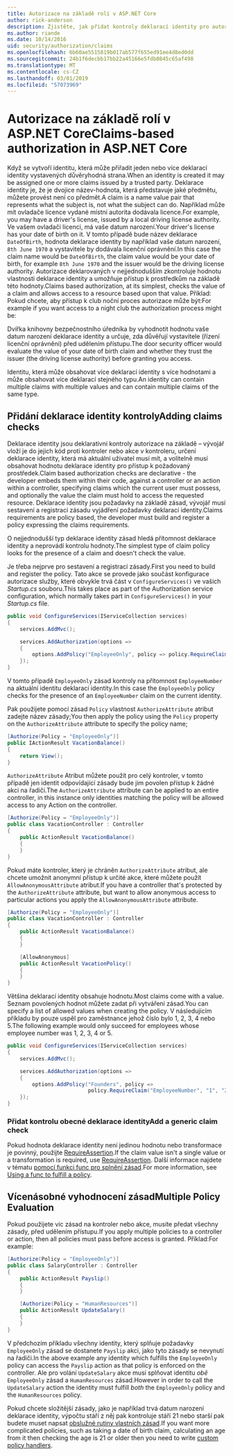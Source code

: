 ```yaml
---
title: Autorizace na základě rolí v ASP.NET Core
author: rick-anderson
description: Zjistěte, jak přidat kontroly deklarací identity pro autorizaci v aplikaci ASP.NET Core.
ms.author: riande
ms.date: 10/14/2016
uid: security/authorization/claims
ms.openlocfilehash: 6b60ae5515819b017ab577f655ed91ee4d8ed0dd
ms.sourcegitcommit: 24b1f6decbb17bb22a45166e5fdb0845c65af498
ms.translationtype: MT
ms.contentlocale: cs-CZ
ms.lasthandoff: 03/01/2019
ms.locfileid: "57073969"
---
```

# <a name="claims-based-authorization-in-aspnet-core"></a><span data-ttu-id="bbd64-103">Autorizace na základě rolí v ASP.NET Core</span><span class="sxs-lookup"><span data-stu-id="bbd64-103">Claims-based authorization in ASP.NET Core</span></span>

<a name="security-authorization-claims-based"></a>

<span data-ttu-id="bbd64-104">Když se vytvoří identitu, která může přiřadit jeden nebo více deklarací identity vystavených důvěryhodná strana.</span><span class="sxs-lookup"><span data-stu-id="bbd64-104">When an identity is created it may be assigned one or more claims issued by a trusted party.</span></span> <span data-ttu-id="bbd64-105">Deklarace identity je, že je dvojice název-hodnota, která představuje jaké předmětu, můžete provést není co předmět.</span><span class="sxs-lookup"><span data-stu-id="bbd64-105">A claim is a name value pair that represents what the subject is, not what the subject can do.</span></span> <span data-ttu-id="bbd64-106">Například může mít ovladače licence vydané místní autorita dodávala licence.</span><span class="sxs-lookup"><span data-stu-id="bbd64-106">For example, you may have a driver's license, issued by a local driving license authority.</span></span> <span data-ttu-id="bbd64-107">Ve vašem ovladači licenci, má vaše datum narození.</span><span class="sxs-lookup"><span data-stu-id="bbd64-107">Your driver's license has your date of birth on it.</span></span> <span data-ttu-id="bbd64-108">V tomto případě bude název deklarace `DateOfBirth`, hodnota deklarace identity by například vaše datum narození, `8th June 1970` a vystavitele by dodávala licenční oprávnění.</span><span class="sxs-lookup"><span data-stu-id="bbd64-108">In this case the claim name would be `DateOfBirth`, the claim value would be your date of birth, for example `8th June 1970` and the issuer would be the driving license authority.</span></span> <span data-ttu-id="bbd64-109">Autorizace deklarovaných v nejjednodušším zkontroluje hodnotu vlastnosti deklarace identity a umožňuje přístup k prostředkům na základě této hodnoty.</span><span class="sxs-lookup"><span data-stu-id="bbd64-109">Claims based authorization, at its simplest, checks the value of a claim and allows access to a resource based upon that value.</span></span> <span data-ttu-id="bbd64-110">Příklad: Pokud chcete, aby přístup k club noční proces autorizace může být:</span><span class="sxs-lookup"><span data-stu-id="bbd64-110">For example if you want access to a night club the authorization process might be:</span></span>

<span data-ttu-id="bbd64-111">Dvířka knihovny bezpečnostního úředníka by vyhodnotit hodnotu vaše datum narození deklarace identity a určuje, zda důvěřují vystavitele (řízení licenční oprávnění) před udělením přístupu.</span><span class="sxs-lookup"><span data-stu-id="bbd64-111">The door security officer would evaluate the value of your date of birth claim and whether they trust the issuer (the driving license authority) before granting you access.</span></span>

<span data-ttu-id="bbd64-112">Identitu, která může obsahovat více deklarací identity s více hodnotami a může obsahovat více deklarací stejného typu.</span><span class="sxs-lookup"><span data-stu-id="bbd64-112">An identity can contain multiple claims with multiple values and can contain multiple claims of the same type.</span></span>

## <a name="adding-claims-checks"></a><span data-ttu-id="bbd64-113">Přidání deklarace identity kontroly</span><span class="sxs-lookup"><span data-stu-id="bbd64-113">Adding claims checks</span></span>

<span data-ttu-id="bbd64-114">Deklarace identity jsou deklarativní kontroly autorizace na základě – vývojář vloží je do jejich kód proti kontroler nebo akce v kontroleru, určení deklarace identity, která má aktuální uživatel musí mít, a volitelně musí obsahovat hodnotu deklarace identity pro přístup k požadovaný prostředek.</span><span class="sxs-lookup"><span data-stu-id="bbd64-114">Claim based authorization checks are declarative - the developer embeds them within their code, against a controller or an action within a controller, specifying claims which the current user must possess, and optionally the value the claim must hold to access the requested resource.</span></span> <span data-ttu-id="bbd64-115">Deklarace identity jsou požadavky na základě zásad, vývojář musí sestavení a registrací zásadu vyjádření požadavky deklarací identity.</span><span class="sxs-lookup"><span data-stu-id="bbd64-115">Claims requirements are policy based, the developer must build and register a policy expressing the claims requirements.</span></span>

<span data-ttu-id="bbd64-116">O nejjednodušší typ deklarace identity zásad hledá přítomnost deklarace identity a neprovádí kontrolu hodnoty.</span><span class="sxs-lookup"><span data-stu-id="bbd64-116">The simplest type of claim policy looks for the presence of a claim and doesn't check the value.</span></span>

<span data-ttu-id="bbd64-117">Je třeba nejprve pro sestavení a registrací zásady.</span><span class="sxs-lookup"><span data-stu-id="bbd64-117">First you need to build and register the policy.</span></span> <span data-ttu-id="bbd64-118">Tato akce se provede jako součást konfigurace autorizace služby, které obvykle trvá část v `ConfigureServices()` ve vašich *Startup.cs* souboru.</span><span class="sxs-lookup"><span data-stu-id="bbd64-118">This takes place as part of the Authorization service configuration, which normally takes part in `ConfigureServices()` in your *Startup.cs* file.</span></span>

```csharp
public void ConfigureServices(IServiceCollection services)
{
    services.AddMvc();

    services.AddAuthorization(options =>
    {
        options.AddPolicy("EmployeeOnly", policy => policy.RequireClaim("EmployeeNumber"));
    });
}
```

<span data-ttu-id="bbd64-119">V tomto případě `EmployeeOnly` zásad kontroly na přítomnost `EmployeeNumber` na aktuální identitu deklarací identity.</span><span class="sxs-lookup"><span data-stu-id="bbd64-119">In this case the `EmployeeOnly` policy checks for the presence of an `EmployeeNumber` claim on the current identity.</span></span>

<span data-ttu-id="bbd64-120">Pak použijete pomocí zásad `Policy` vlastnost `AuthorizeAttribute` atribut zadejte název zásady;</span><span class="sxs-lookup"><span data-stu-id="bbd64-120">You then apply the policy using the `Policy` property on the `AuthorizeAttribute` attribute to specify the policy name;</span></span>

```csharp
[Authorize(Policy = "EmployeeOnly")]
public IActionResult VacationBalance()
{
    return View();
}
```

<span data-ttu-id="bbd64-121">`AuthorizeAttribute` Atribut můžete použít pro celý kontroler, v tomto případě jen identit odpovídající zásady bude jim povolen přístup k žádné akci na řadiči.</span><span class="sxs-lookup"><span data-stu-id="bbd64-121">The `AuthorizeAttribute` attribute can be applied to an entire controller, in this instance only identities matching the policy will be allowed access to any Action on the controller.</span></span>

```csharp
[Authorize(Policy = "EmployeeOnly")]
public class VacationController : Controller
{
    public ActionResult VacationBalance()
    {
    }
}
```

<span data-ttu-id="bbd64-122">Pokud máte kontroler, který je chráněn `AuthorizeAttribute` atribut, ale chcete umožnit anonymní přístup k určité akce, které můžete použít `AllowAnonymousAttribute` atribut.</span><span class="sxs-lookup"><span data-stu-id="bbd64-122">If you have a controller that's protected by the `AuthorizeAttribute` attribute, but want to allow anonymous access to particular actions you apply the `AllowAnonymousAttribute` attribute.</span></span>

```csharp
[Authorize(Policy = "EmployeeOnly")]
public class VacationController : Controller
{
    public ActionResult VacationBalance()
    {
    }

    [AllowAnonymous]
    public ActionResult VacationPolicy()
    {
    }
}
```

<span data-ttu-id="bbd64-123">Většina deklarací identity obsahuje hodnotu.</span><span class="sxs-lookup"><span data-stu-id="bbd64-123">Most claims come with a value.</span></span> <span data-ttu-id="bbd64-124">Seznam povolených hodnot můžete zadat při vytváření zásad.</span><span class="sxs-lookup"><span data-stu-id="bbd64-124">You can specify a list of allowed values when creating the policy.</span></span> <span data-ttu-id="bbd64-125">V následujícím příkladu by pouze uspěl pro zaměstnance jehož číslo bylo 1, 2, 3, 4 nebo 5.</span><span class="sxs-lookup"><span data-stu-id="bbd64-125">The following example would only succeed for employees whose employee number was 1, 2, 3, 4 or 5.</span></span>

```csharp
public void ConfigureServices(IServiceCollection services)
{
    services.AddMvc();

    services.AddAuthorization(options =>
    {
        options.AddPolicy("Founders", policy =>
                          policy.RequireClaim("EmployeeNumber", "1", "2", "3", "4", "5"));
    });
}
```

### <a name="add-a-generic-claim-check"></a><span data-ttu-id="bbd64-126">Přidat kontrolu obecné deklarace identity</span><span class="sxs-lookup"><span data-stu-id="bbd64-126">Add a generic claim check</span></span>

<span data-ttu-id="bbd64-127">Pokud hodnota deklarace identity není jedinou hodnotu nebo transformace je povinný, použijte [RequireAssertion](/dotnet/api/microsoft.aspnetcore.authorization.authorizationpolicybuilder.requireassertion).</span><span class="sxs-lookup"><span data-stu-id="bbd64-127">If the claim value isn't a single value or a transformation is required, use [RequireAssertion](/dotnet/api/microsoft.aspnetcore.authorization.authorizationpolicybuilder.requireassertion).</span></span> <span data-ttu-id="bbd64-128">Další informace najdete v tématu [pomocí funkci func pro splnění zásad](xref:security/authorization/policies#using-a-func-to-fulfill-a-policy).</span><span class="sxs-lookup"><span data-stu-id="bbd64-128">For more information, see [Using a func to fulfill a policy](xref:security/authorization/policies#using-a-func-to-fulfill-a-policy).</span></span>

## <a name="multiple-policy-evaluation"></a><span data-ttu-id="bbd64-129">Vícenásobné vyhodnocení zásad</span><span class="sxs-lookup"><span data-stu-id="bbd64-129">Multiple Policy Evaluation</span></span>

<span data-ttu-id="bbd64-130">Pokud použijete víc zásad na kontroler nebo akce, musíte předat všechny zásady, před udělením přístupu.</span><span class="sxs-lookup"><span data-stu-id="bbd64-130">If you apply multiple policies to a controller or action, then all policies must pass before access is granted.</span></span> <span data-ttu-id="bbd64-131">Příklad:</span><span class="sxs-lookup"><span data-stu-id="bbd64-131">For example:</span></span>

```csharp
[Authorize(Policy = "EmployeeOnly")]
public class SalaryController : Controller
{
    public ActionResult Payslip()
    {
    }

    [Authorize(Policy = "HumanResources")]
    public ActionResult UpdateSalary()
    {
    }
}
```

<span data-ttu-id="bbd64-132">V předchozím příkladu všechny identity, který splňuje požadavky `EmployeeOnly` zásad se dostanete `Payslip` akci, jako tyto zásady se nevynutí na řadiči.</span><span class="sxs-lookup"><span data-stu-id="bbd64-132">In the above example any identity which fulfills the `EmployeeOnly` policy can access the `Payslip` action as that policy is enforced on the controller.</span></span> <span data-ttu-id="bbd64-133">Ale pro volání `UpdateSalary` akce musí splňovat identitu *obě* `EmployeeOnly` zásad a `HumanResources` zásad.</span><span class="sxs-lookup"><span data-stu-id="bbd64-133">However in order to call the `UpdateSalary` action the identity must fulfill *both* the `EmployeeOnly` policy and the `HumanResources` policy.</span></span>

<span data-ttu-id="bbd64-134">Pokud chcete složitější zásady, jako je například trvá datum narození deklarace identity, výpočtu stáří z něj pak kontroluje stáří 21 nebo starší pak budete muset napsat [obslužné rutiny vlastních zásad](xref:security/authorization/policies).</span><span class="sxs-lookup"><span data-stu-id="bbd64-134">If you want more complicated policies, such as taking a date of birth claim, calculating an age from it then checking the age is 21 or older then you need to write [custom policy handlers](xref:security/authorization/policies).</span></span>
